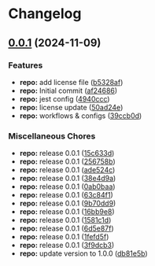 # Changelog

## [0.0.1](https://github.com/iamzaker/sample-release-please-manifest/compare/v0.0.1...v0.0.1) (2024-11-09)


### Features

* **repo:** add license file ([b5328af](https://github.com/iamzaker/sample-release-please-manifest/commit/b5328afc5d6a743471ec227902ef06f3e1c95518))
* **repo:** Initial commit ([af24686](https://github.com/iamzaker/sample-release-please-manifest/commit/af24686d09991c5b6e5be3196a4d5a446d67d5d0))
* **repo:** jest config ([4940ccc](https://github.com/iamzaker/sample-release-please-manifest/commit/4940ccc2b14d8f9bfba6bc2357cc7029edb559e9))
* **repo:** license update ([50ad24e](https://github.com/iamzaker/sample-release-please-manifest/commit/50ad24e01c24887e30a0c3ee93af84b97def8226))
* **repo:** workflows & configs ([39ccb0d](https://github.com/iamzaker/sample-release-please-manifest/commit/39ccb0dc8e71c84ee0452e716a86d3144486fde7))


### Miscellaneous Chores

* **repo:** release 0.0.1 ([15c633d](https://github.com/iamzaker/sample-release-please-manifest/commit/15c633dc4c4ab5f97a0fdea5073c50a71f0e1c1b))
* **repo:** release 0.0.1 ([256758b](https://github.com/iamzaker/sample-release-please-manifest/commit/256758b046abfe82471a364523db3699f1d4cd42))
* **repo:** release 0.0.1 ([ade524c](https://github.com/iamzaker/sample-release-please-manifest/commit/ade524c9daf940ba3d590699767119206b6ca323))
* **repo:** release 0.0.1 ([38e4d9a](https://github.com/iamzaker/sample-release-please-manifest/commit/38e4d9a59d6d623d39efed116887f8bd2284c830))
* **repo:** release 0.0.1 ([0ab0baa](https://github.com/iamzaker/sample-release-please-manifest/commit/0ab0baac75999c957831f561da1e478ecf8ae40c))
* **repo:** release 0.0.1 ([63c84f1](https://github.com/iamzaker/sample-release-please-manifest/commit/63c84f1f9b18083f3f7948aa1493b9fec5f5e938))
* **repo:** release 0.0.1 ([9b70dd9](https://github.com/iamzaker/sample-release-please-manifest/commit/9b70dd996117753d7e124faa273d6c7f2f59f7a2))
* **repo:** release 0.0.1 ([16bb9e8](https://github.com/iamzaker/sample-release-please-manifest/commit/16bb9e89332d0a347b6ded5800ea21f6ff3fc728))
* **repo:** release 0.0.1 ([1581c1d](https://github.com/iamzaker/sample-release-please-manifest/commit/1581c1d029c08403b272b9170b3925ab1cedddc5))
* **repo:** release 0.0.1 ([6d5e87f](https://github.com/iamzaker/sample-release-please-manifest/commit/6d5e87fd0e00d79f55ef38e79c546db7ea3b5941))
* **repo:** release 0.0.1 ([1fefd5f](https://github.com/iamzaker/sample-release-please-manifest/commit/1fefd5f0a9e31e25500a8b3183c776c8a23e4613))
* **repo:** release 0.0.1 ([3f9dcb3](https://github.com/iamzaker/sample-release-please-manifest/commit/3f9dcb3fb3db5f3019c74a7eed67b04074628257))
* **repo:** update version to 1.0.0 ([db81e5b](https://github.com/iamzaker/sample-release-please-manifest/commit/db81e5b0c8daa4abaa20ebffa56221d27c7e68c4))
